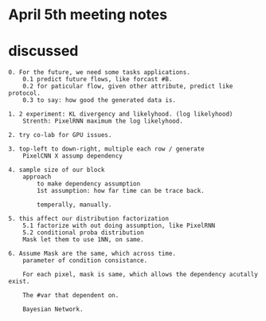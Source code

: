 # April 5th meeting notes

# discussed

    0. For the future, we need some tasks applications.
        0.1 predict future flows, like forcast #B.
        0.2 for paticular flow, given other attribute, predict like protocol.
        0.3 to say: how good the generated data is.

    1. 2 experiment: KL divergency and likelyhood. (log likelyhood)
        Strenth: PixelRNN maximum the log likelyhood.
    
    2. try co-lab for GPU issues.

    3. top-left to down-right, multiple each row / generate
        PixelCNN X assump dependency

    4. sample size of our block
        approach
            to make dependency assumption
            1st assumption: how far time can be trace back.
            
            temperally, manually.
    
    5. this affect our distribution factorization
        5.1 factorize with out doing assumption, like PixelRNN
        5.2 conditional proba distribution
        Mask let them to use 1NN, on same.

    6. Assume Mask are the same, which across time.
        parameter of condition consistance. 
        
        For each pixel, mask is same, which allows the dependency acutally exist.

        The #var that dependent on.

        Bayesian Network.

